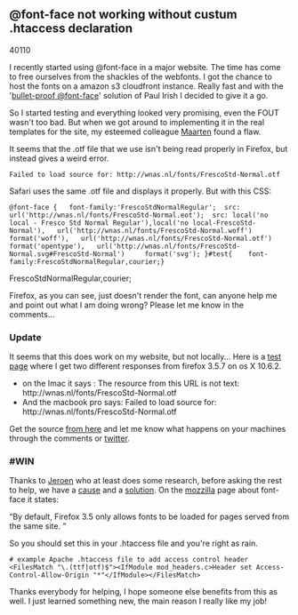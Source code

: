 <article><h2>@font-face not working without custum .htaccess declaration</h2><time><span class="day">4</span><span class="month">0</span><span class="year">110</span></time><p>I recently started using @font-face in a major website. The time has come to free ourselves from the shackles of the webfonts. I got the chance to host the fonts on a amazon s3 cloudfront instance. Really fast and with the '<a href="http://paulirish.com/2009/bulletproof-font-face-implementation-syntax/">bullet-proof @font-face</a>' solution of Paul Irish I decided to give it a go.</p><p>So I started testing and everything looked very promising, even the <span title="Flash Of Unstyled Text">FOUT</span> wasn't too bad. But when we got around to implementing it in the real templates for the site, my esteemed colleague <a href="http://oudenniel.nl">Maarten</a> found a flaw.</p><p>It seems that the .otf file that we use isn't being read properly in Firefox, but instead gives a weird error.</p><pre><code>Failed to load source for: http://wnas.nl/fonts/FrescoStd-Normal.otf </code></pre> <p>Safari uses the same .otf file and displays it properly. But with this CSS:</p><pre><code>@font-face {   font-family:'FrescoStdNormalRegular';  src: url('http://wnas.nl/fonts/FrescoStd-Normal.eot');  src: local('no local - Fresco Std Normal Regular'),local('no local-FrescoStd-Normal'),   url('http://wnas.nl/fonts/FrescoStd-Normal.woff')     format('woff'),   url('http://wnas.nl/fonts/FrescoStd-Normal.otf')     format('opentype'),   url('http://wnas.nl/fonts/FrescoStd-Normal.svg#FrescoStd-Normal')     format('svg'); }#test{	font-family:FrescoStdNormalRegular,courier;}</code></pre><p id="font-face-test">FrescoStdNormalRegular,courier;</p><p>Firefox, as you can see, just doesn't render the font, can anyone help me and point out what I am doing wrong? Please let me know in the comments...</p><h3>Update</h3><p>It seems that this does work on my website, but not locally... Here is a <a href="http://wnas.nl/fonts/font-face.htm">test page</a> where I get two different responses from firefox 3.5.7 on os X 10.6.2.</p><ul><li>on the Imac it says : The resource from this URL is not text: http://wnas.nl/fonts/FrescoStd-Normal.otf</li><li>And the macbook pro says: Failed to load source for: http://wnas.nl/fonts/FrescoStd-Normal.otf</li></ul><p>Get the source <a href="http://wnas.nl/fonts/font-face.htm.zip">from here</a> and let me know what happens on your machines through the comments or <a href="http://twitter.com/wnas">twitter</a>.</p><h3>#WIN</h3><p>Thanks to <a href="http://twitter.com/jwellner">Jeroen</a> who at least does some research, before asking the rest to help, we have a <a href="http://twitter.com/jwellner/status/7752012903">cause</a> and a <a href="#sol">solution</a>. On the <a href="http://hacks.mozilla.org/2009/06/beautiful-fonts-with-font-face/">mozzilla</a> page about font-face it states:</p><q>By default, Firefox 3.5 only allows fonts to be loaded for pages served from the same site. </q><p>So you should set this in your .htaccess file and you're right as rain.</p><pre><code># example Apache .htaccess file to add access control header &#60;FilesMatch "\.(ttf|otf)$"&#62;&#60;IfModule mod_headers.c&#62;Header set Access-Control-Allow-Origin "*"&#60;/IfModule&#62;&#60;/FilesMatch&#62;</code></pre><p>Thanks everybody for helping, I hope someone else benefits from this as well. I just learned something new, the main reason I really like my job!</p></article>